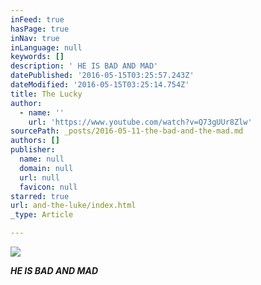 ```yaml
---
inFeed: true
hasPage: true
inNav: true
inLanguage: null
keywords: []
description: ' HE IS BAD AND MAD'
datePublished: '2016-05-15T03:25:57.243Z'
dateModified: '2016-05-15T03:25:14.754Z'
title: The Lucky
author:
  - name: ''
    url: 'https://www.youtube.com/watch?v=Q73gUUr8Zlw'
sourcePath: _posts/2016-05-11-the-bad-and-the-mad.md
authors: []
publisher:
  name: null
  domain: null
  url: null
  favicon: null
starred: true
url: and-the-luke/index.html
_type: Article

---
```

![](https://the-grid-user-content.s3-us-west-2.amazonaws.com/6cd0b2ac-758c-4b2f-9c41-4c4025797c92.png)

_**HE IS BAD AND MAD**_